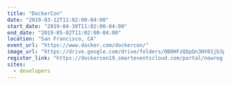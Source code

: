 ```yaml
---
title: "DockerCon"
date: "2019-03-12T11:02:00-04:00"
start_date: "2019-04-30T11:02:00-04:00"
end_date: "2019-05-02T11:02:00-04:00"
location: "San Francisco, CA"
event_url: "https://www.docker.com/dockercon/"
image_url: "https://drive.google.com/drive/folders/0B0HFzQQpQn3HY01jb3poWFJTQXc"
register_link: "https://dockercon19.smarteventscloud.com/portal/newreg.ww"
sites:
  - developers
---
```

